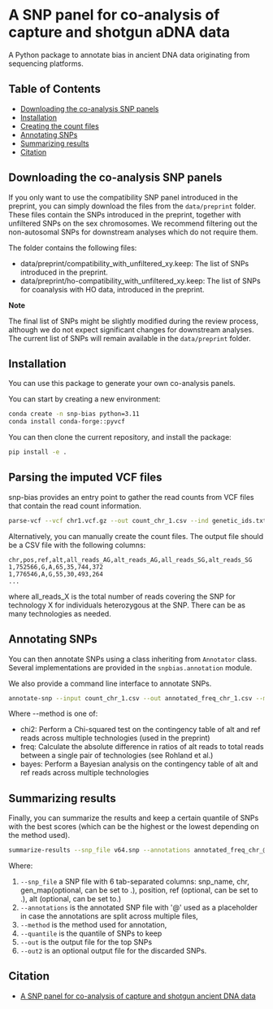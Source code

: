 # A SNP panel for co-analysis of capture and shotgun aDNA data 

A Python package to annotate bias in ancient DNA data originating from sequencing platforms.

## Table of Contents
- [Downloading the co-analysis SNP panels](#downloading-the-co-analysis-snp-panels)
- [Installation](#installation)
- [Creating the count files](#parsing-the-imputed-vcf-files)
- [Annotating SNPs](#annotating-snps)
- [Summarizing results](#summarizing-results)
- [Citation](#citation)

## Downloading the co-analysis SNP panels
If you only want to use the compatibility SNP panel introduced in the preprint, you can simply download the files from the `data/preprint` folder.
These files contain the SNPs introduced in the preprint, together with unfiltered SNPs on the sex chromosomes. We recommend filtering out the non-autosomal SNPs for downstream analyses which do not require them. 

The folder contains the following files:
- data/preprint/compatibility_with_unfiltered_xy.keep: The list of SNPs introduced in the preprint.
- data/preprint/ho-compatibility_with_unfiltered_xy.keep: The list of SNPs for coanalysis with HO data, introduced in the preprint.


**Note**

The final list of SNPs might be slightly modified during the review process, although we do not expect significant changes for downstream analyses. The current list of SNPs will remain available in the `data/preprint` folder.

## Installation
You can use this package to generate your own co-analysis panels.

You can start by creating a new environment:

```bash
conda create -n snp-bias python=3.11 
conda install conda-forge::pyvcf
```

You can then clone the current repository, and install the package:

```bash
pip install -e .
```

## Parsing the imputed VCF files
snp-bias provides an entry point to gather the read counts from VCF files that contain the read count information.

```bash
parse-vcf --vcf chr1.vcf.gz --out count_chr_1.csv --ind genetic_ids.txt
```

Alternatively, you can manually create the count files. The output file should be a CSV file with the following columns:
```csv
chr,pos,ref,alt,all_reads_AG,alt_reads_AG,all_reads_SG,alt_reads_SG
1,752566,G,A,65,35,744,372
1,776546,A,G,55,30,493,264
...
```
where 
all_reads_X is the total number of reads covering the SNP for technology X for individuals heterozygous at the SNP. 
There can be as many technologies as needed.

## Annotating SNPs
You can then annotate SNPs using a class inheriting from `Annotator` class. Several implementations are provided in the `snpbias.annotation` module.

We also provide a command line interface to annotate SNPs.

```bash
annotate-snp --input count_chr_1.csv --out annotated_freq_chr_1.csv --method freq
```
Where --method is one of:
- chi2: Perform a Chi-squared test on the contingency table of alt and ref reads across multiple technologies (used in the preprint)
- freq: Calculate the absolute difference in ratios of alt reads to total reads between a single pair of technologies (see Rohland et al.)
- bayes: Perform a Bayesian analysis on the contingency table of alt and ref reads across multiple technologies

## Summarizing results
Finally, you can summarize the results and keep a certain quantile of SNPs with the best scores (which can be the highest or the lowest depending on the method used).

```bash
summarize-results --snp_file v64.snp --annotations annotated_freq_chr_@.txt --method freq --quantile 0.01 --out top_1_percent_snps.txt --out2 discarded_snps.txt
```
Where:
1. `--snp_file` a SNP file with 6 tab-separated columns: snp_name, chr, gen_map(optional, can be set to .), position, ref (optional, can be set to .), alt (optional, can be set to.)
2. `--annotations` is the annotated SNP file with '@' used as a placeholder in case the annotations are split across multiple files, 
3. `--method` is the method used for annotation,
4. `--quantile` is the quantile of SNPs to keep
5. `--out` is the output file for the top SNPs
6. `--out2` is an optional output file for the discarded SNPs.

## Citation
- [A SNP panel for co-analysis of capture and shotgun ancient DNA data](https://www.biorxiv.org/content/10.1101/2025.07.30.667733v1)
